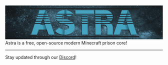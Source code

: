 ![Astra Banner Full-Trim](https://github.com/AstraPrison/branding/blob/main/assets/Astra%20Banner.png)
Astra is a free, open-source modern Minecraft prison core!
***
Stay updated through our [Discord](https://astra.paracausal.dev)!
